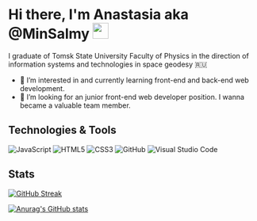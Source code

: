 <h1>Hi there, I'm Anastasia aka @MinSalmy
<img src="https://github.com/blackcater/blackcater/raw/main/images/Hi.gif" height="32"/></h1>
<p>I graduate of Tomsk State University Faculty of Physics in the direction of information systems and technologies in space geodesy 🇷🇺</p>

- 👀 I’m interested in and currently learning front-end and back-end web development. 
- 💞️ I’m looking for an junior front-end web developer position. I wanna became a valuable team member. 

<h2>Technologies & Tools</h2>

![JavaScript](https://img.shields.io/badge/javascript-%23323330.svg?style=for-the-badge&logo=javascript&logoColor=%23F7DF1E)
![HTML5](https://img.shields.io/badge/html5-%23E34F26.svg?style=for-the-badge&logo=html5&logoColor=white)
![CSS3](https://img.shields.io/badge/css3-%231572B6.svg?style=for-the-badge&logo=css3&logoColor=white)
![GitHub](https://img.shields.io/badge/github-%23121011.svg?style=for-the-badge&logo=github&logoColor=white)
![Visual Studio Code](https://img.shields.io/badge/Visual%20Studio%20Code-0078d7.svg?style=for-the-badge&logo=visual-studio-code&logoColor=white)

<h2>Stats</h2>
<div style="display=flex">
  
[![GitHub Streak](https://github-readme-streak-stats.herokuapp.com/?user=minsalmy)](https://git.io/streak-stats)

[![Anurag's GitHub stats](https://github-readme-stats.vercel.app/api?username=minsalmy)](https://github.com/anuraghazra/github-readme-stats)
</div>

<!---
MinSalmy/MinSalmy is a ✨ special ✨ repository because its `README.md` (this file) appears on your GitHub profile.
You can click the Preview link to take a look at your changes.
--->

